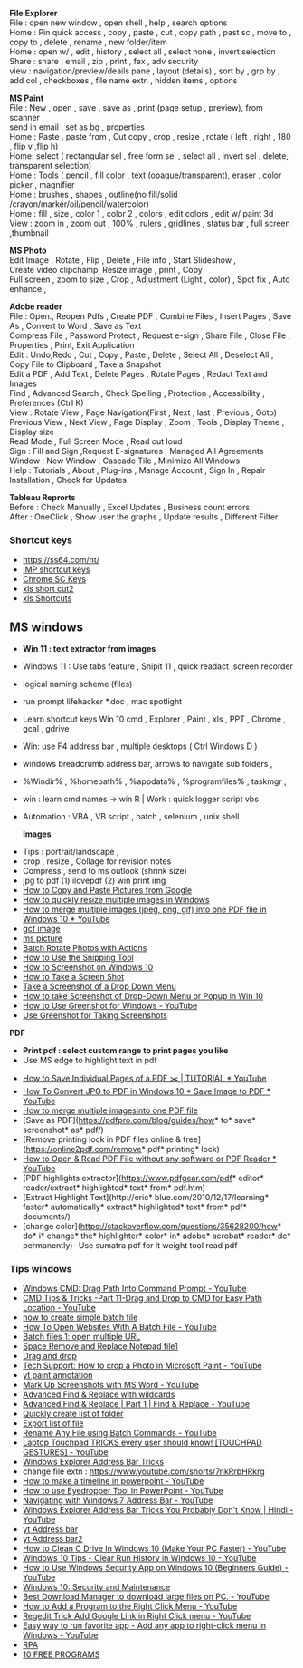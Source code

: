 **File Explorer**  
File : open new window , open shell , help , search options  
Home : Pin quick access , copy , paste , cut , copy path , past sc , move to , copy to , delete , rename , new folder/item  
Home : open w/ , edit , history , select all , select none , invert selection  
Share : share , email , zip , print , fax , adv security  
view : navigation/preview/deails pane , layout (details) , sort by , grp by , add col , checkboxes , file name extn , hidden items , options


**MS Paint**  
File : New , open , save , save as , print (page setup , preview), from scanner ,  
send in email , set as bg , properties  
Home : Paste , paste from , Cut copy , crop , resize , rotate ( left , right , 180 , flip v ,flip h)  
Home: select ( rectangular sel , free form sel , select all , invert sel , delete, transparent selection)  
Home : Tools ( pencil , fill color , text (opaque/transparent), eraser , color picker , magnifier  
Home : brushes , shapes , outline(no fill/solid /crayon/marker/oil/pencil/watercolor)  
Home : fill , size , color 1 , color 2 , colors , edit colors , edit w/ paint 3d  
View : zoom in , zoom out , 100% , rulers , gridlines , status bar , full screen ,thumbnail

**MS Photo**  
Edit Image , Rotate , Flip , Delete , File info , Start Slideshow ,  
Create video clipchamp, Resize image , print , Copy  
Full screen , zoom to size , Crop , Adjustment (Light , color) , Spot fix , Auto enhance ,


**Adobe reader**  
File : Open., Reopen Pdfs , Create PDF , Combine Files , Insert Pages , Save As , Convert to Word , Save as Text  
Compress File , Password Protect , Request e-sign , Share File , Close File , Properties , Print, Exit Application  
Edit : Undo,Redo , Cut , Copy , Paste , Delete , Select All , Deselect All , Copy File to Clipboard , Take a Snapshot  
Edit a PDF , Add Text , Delete Pages , Rotate Pages , Redact Text and Images  
Find , Advanced Search , Check Spelling , Protection , Accessibility , Preferences (Ctrl K)  
View : Rotate View , Page Navigation(First , Next , last , Previous , Goto)  
Previous View , Next View , Page Display , Zoom , Tools , Display Theme , Display size  
Read Mode , Full Screen Mode , Read out loud  
Sign : Fill and Sign ,Request E-signatures , Managed All Agreements  
Window : New Window , Cascade Tile , Minimize All Windows  
Help : Tutorials , About , Plug-ins , Manage Account , Sign In , Repair Installation , Check for Updates


**Tableau Reprorts**  
Before : Check Manually , Excel Updates , Business count errors  
After : OneClick , Show user the graphs , Update results , Different Filter

### Shortcut keys
* https://ss64.com/nt/
* [IMP shortcut keys](https://shortcutworld.com/Shortcuts)
* [Chrome SC Keys](https://support.google.com/chrome/answer/157179?hl=en&co=GENIE.Platform%3DDesktop)
* [xls short cut2](https://www.myonlinetraininghub.com/excel-shortcuts)
* [xls Shortcuts](https://shortcutworld.com/Excel/win/Microsoft-Excel_Shortcuts)

## MS windows
- **Win 11 : text extractor from images**
- Windows 11 : Use tabs feature , Snipit 11 ,  quick readact ,screen recorder
- logical naming scheme (files)
- run prompt lifehacker \*.doc , mac spotlight
- Learn shortcut keys Win 10 cmd , Explorer , Paint , xls , PPT , Chrome , gcal , gdrive
- Win: use F4 address bar , multiple desktops ( Ctrl Windows D )
- windows breadcrumb address bar, arrows to navigate sub folders ,
- %Windir% , %homepath% , %appdata% , %programfiles% , taskmgr ,
- win : learn cmd names -> win R | Work : quick logger script vbs 
- Automation : VBA , VB script , batch , selenium , unix shell


  **Images**
* Tips : portrait/landscape , 
* crop , resize , Collage for revision  notes
* Compress , send to ms outlook (shrink size)
* jpg to pdf (1) ilovepdf (2) win print img 
* [How to Copy and Paste Pictures from Google](https://www.youtube.com/watch?v=Q9X0bZ76avQ&list=WL&index=10)
* [How to quickly resize multiple images in Windows](https://www.youtube.com/watch?v=19GbI6oFrW0&list=PLmMyXRtEtJEaqQeA_068ga5GVikqkGAR9&index=3)
* [How to merge multiple images (jpeg, png, gif) into one PDF file in Windows 10 *  YouTube](https://www.youtube.com/watch?v=bBQe7cAkOfw)
* [gcf image](https://edu.gcfglobal.org/en/imageediting101/)
* [ms picture](https://freewindowsvistatutorials.com/workingWithPicturesInWindows7.php)
* [Batch Rotate Photos with Actions](https://www.youtube.com/watch?v=tf80sF3_0L4&list=PLmMyXRtEtJEaqQeA_068ga5GVikqkGAR9&index=26)
* [How to Use the Snipping Tool](https://www.howtogeek.com/207754/how-to-use-the-snipping-tool-in-windows-to-take-screenshots/)
* [How to Screenshot on Windows 10](https://www.howtogeek.com/226280/how-to-take-screenshots-in-windows-10/)
* [How to Take a Screen Shot](https://www.youtube.com/watch?v=InW_AXV8Dc4&list=WL&index=22)
* [Take a Screenshot of a Drop Down Menu](https://www.youtube.com/watch?v=qFa7Dpwm89M&list=WL&index=18)
* [How to take Screenshot of Drop-Down Menu or Popup in Win 10](https://www.youtube.com/watch?v=pfCM45iXvaI&list=WL&index=24)
* [How to Use Greenshot for Windows - YouTube](https://www.youtube.com/watch?v=j45VKCrNYBE)
* [Use Greenshot for Taking Screenshots](https://www.youtube.com/watch?v=UdeYSC2ZZso&list=PLmMyXRtEtJEaqQeA_068ga5GVikqkGAR9&index=20)

  
**PDF**
- **Print pdf : select custom range to print pages you like**
- Use MS edge to highlight text in pdf
*  [How to Save Individual Pages of a PDF ✂️ | TUTORIAL *  YouTube](https://www.youtube.com/watch?v=Irc_620LcaE&list=WL&index=45)
*  [How To Convert JPG to PDF in Windows 10 *  Save Image to PDF *  YouTube](https://www.youtube.com/watch?v=8ZQGSVVasuE)
*  [How to merge multiple imagesinto one PDF file](https://www.youtube.com/watch?v=bBQe7cAkOfw&list=WL&index=7)
*  [Save as PDF](https://pdfpro.com/blog/guides/how* to* save* screenshot* as* pdf/)
*  [Remove printing lock in PDF files online & free](https://online2pdf.com/remove* pdf* printing* lock)
*  [How to Open & Read PDF File without any software or PDF Reader *  YouTube](https://www.youtube.com/watch?v=Ceoc9hfRHdY&list=WL&index=11)
*  [PDF highlights extractor](https://www.pdfgear.com/pdf* editor* reader/extract* highlighted* text* from* pdf.htm)
*  [Extract Highlight Text](http://eric* blue.com/2010/12/17/learning* faster* automatically* extract* highlighted* text* from* pdf* documents/)
*  [change color](https://stackoverflow.com/questions/35628200/how* do* i* change* the* highlighter* color* in* adobe* acrobat* reader* dc* permanently)- Use sumatra pdf for lt weight tool read pdf


### Tips windows
* [Windows CMD: Drag Path Into Command Prompt - YouTube](https://www.youtube.com/watch?v=q494i9RH8NE&list=PLmMyXRtEtJEaqQeA_068ga5GVikqkGAR9&index=7)
* [CMD Tips & Tricks -Part 11-Drag and Drop to CMD for Easy Path Location - YouTube](https://www.youtube.com/watch?v=F5Wctl8DBgI&list=WL&index=24)
* [how to create simple batch file ](https://www.youtube.com/watch?v=TzhtTSIOnmg&list=PLmMyXRtEtJEaqQeA_068ga5GVikqkGAR9&index=24)
* [How To Open Websites With A Batch File - YouTube](https://www.youtube.com/watch?v=Rcwz9CM9I_E&list=PLmMyXRtEtJEaqQeA_068ga5GVikqkGAR9&index=8)
* [Batch files 1: open multiple URL](https://www.youtube.com/watch?v=m6toSwPewo8&list=PLmMyXRtEtJEaqQeA_068ga5GVikqkGAR9&index=9)
* [Space Remove and Replace Notepad file1](https://www.youtube.com/watch?v=y3rNhoHQCQU&list=PLmMyXRtEtJEaqQeA_068ga5GVikqkGAR9&index=19)
* [Drag and drop](https://www.youtube.com/watch?v=q494i9RH8NE&list=PLmMyXRtEtJEaMk5au5y8p8avI5kJuQPHS&index=37&pp=gAQBiAQB)
* [Tech Support: How to crop a Photo in Microsoft Paint - YouTube](https://www.youtube.com/watch?v=U0xEoBBBZZ0&list=WL&index=20)
* [yt paint annotation](https://youtu.be/4wM4IJh3Ruk?si=3Yzl2HUsXCb5O-Uy)
* [Mark Up Screenshots with MS Word - YouTube](https://www.youtube.com/watch?v=R5r9OHgBN6U&list=PLmMyXRtEtJEYEbVO5Freg35Xl6HzMm63z&index=19)
* [Advanced Find & Replace with wildcards](https://www.youtube.com/watch?v=xeP9yyg6lF4)
* [Advanced Find & Replace | Part 1 | Find & Replace - YouTube](https://www.youtube.com/watch?v=ZDuM2oQAiLw) 
* [Quickly create list of folder](https://www.youtube.com/watch?v=A9Z8AzSMAvs&list=PLmMyXRtEtJEaqQeA_068ga5GVikqkGAR9&index=15)
* [Export list of file](https://www.youtube.com/watch?v=JN65g-0k534&list=PLmMyXRtEtJEaqQeA_068ga5GVikqkGAR9&index=15)
* [Rename Any File using Batch Commands - YouTube](https://www.youtube.com/watch?v=nDbmWhJwYdM&list=PLmMyXRtEtJEaqQeA_068ga5GVikqkGAR9&index=35)
* [Laptop Touchpad TRICKS every user should know! [TOUCHPAD GESTURES] - YouTube](https://www.youtube.com/watch?v=d3Nh3fJZpy4&list=WL&index=33)
* [Windows Explorer Address Bar Tricks](https://www.youtube.com/watch?v=POkWb83YnjM&list=PLmMyXRtEtJEaqQeA_068ga5GVikqkGAR9&index=2&t=1s)
* change file extn : https://www.youtube.com/shorts/7nkRrbHRkrg
* [How to make a timeline in powerpoint - YouTube](https://www.youtube.com/watch?v=fMC-Bn86Q4w&list=PLmMyXRtEtJEbAOUmcI4oSwy9OEKcaH7GC&index=4)
* [How to use Eyedropper Tool in PowerPoint - YouTube](https://www.youtube.com/watch?v=N1alsSRGr58&list=PLmMyXRtEtJEbAOUmcI4oSwy9OEKcaH7GC&index=7)
* [Navigating with Windows 7 Address Bar - YouTube](https://www.youtube.com/watch?v=0F9PDzYAtfs&list=PLmMyXRtEtJEaqQeA_068ga5GVikqkGAR9&index=4)
* [Windows Explorer Address Bar Tricks You Probably Don't Know | Hindi - YouTube](https://www.youtube.com/watch?v=POkWb83YnjM&list=WL&index=48)
* [yt Address bar](https://www.youtube.com/watch?v=POkWb83YnjM&list=PLmMyXRtEtJEaMk5au5y8p8avI5kJuQPHS&index=41&pp=gAQBiAQB)
* [yt Address bar2](https://www.youtube.com/watch?v=0F9PDzYAtfs&list=PLmMyXRtEtJEaMk5au5y8p8avI5kJuQPHS&index=36&pp=gAQBiAQB)
* [How to Clean C Drive In Windows 10 (Make Your PC Faster) - YouTube](https://www.youtube.com/watch?v=DHq3bqowzW0)
* [Windows 10 Tips - Clear Run History in Windows 10 - YouTube](https://www.youtube.com/watch?v=mhusTE7c-78&list=PLmMyXRtEtJEaqQeA_068ga5GVikqkGAR9&index=13)
* [How to Use Windows Security App on Windows 10 (Beginners Guide) - YouTube](https://www.youtube.com/watch?v=1tl4eLB_sHY)
* [Windows 10: Security and Maintenance](https://edu.gcfglobal.org/en/windows10/security-and-maintenance/1/)
* [Best Download Manager to download large files on PC. - YouTube](https://www.youtube.com/watch?v=w_r7coUs4Mo&list=PLmMyXRtEtJEaqQeA_068ga5GVikqkGAR9&index=28)
* [How to Add a Program to the Right Click Menu - YouTube](https://www.youtube.com/watch?v=5nX7Iy6JJZg&list=PLmMyXRtEtJEaqQeA_068ga5GVikqkGAR9&index=12)
* [Regedit Trick Add Google Link in Right Click menu - YouTube](https://www.youtube.com/watch?v=ucHWVyQvb1g&list=PLmMyXRtEtJEaqQeA_068ga5GVikqkGAR9&index=10)
* [Easy way to run favorite app - Add any app to right-click menu in Windows - YouTube](https://www.youtube.com/watch?v=NLtsqm_BPak&list=PLmMyXRtEtJEaqQeA_068ga5GVikqkGAR9&index=14)
* [RPA](https://www.youtube.com/watch?edufilter=NULL&v=MBl-3Yb30FA)
* [10 FREE PROGRAMS](https://www.youtube.com/watch?v=ODO5iqNkXts&list=PLmMyXRtEtJEaqQeA_068ga5GVikqkGAR9&index=21)
























